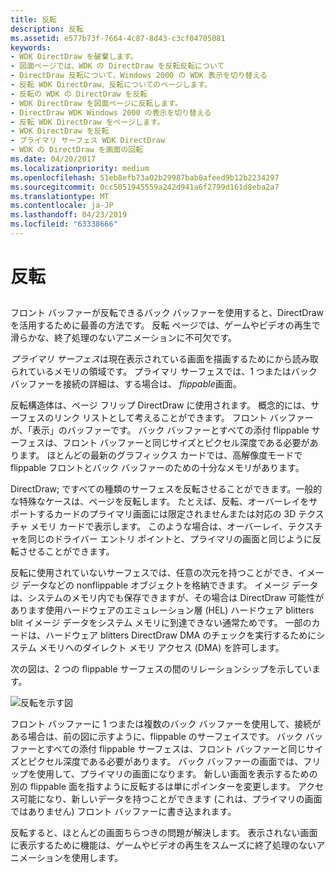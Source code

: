 ```yaml
---
title: 反転
description: 反転
ms.assetid: e577b73f-7664-4c87-8d43-c3cf04705081
keywords:
- WDK DirectDraw を破棄します。
- 図面ページでは、WDK の DirectDraw を反転反転について
- DirectDraw 反転について、Windows 2000 の WDK 表示を切り替える
- 反転 WDK DirectDraw、反転についてのページします。
- 反転の WDK の DirectDraw を反転
- WDK DirectDraw を図面ページに反転します。
- DirectDraw WDK Windows 2000 の表示を切り替える
- 反転 WDK DirectDraw をページします。
- WDK DirectDraw を反転
- プライマリ サーフェス WDK DirectDraw
- WDK の DirectDraw を画面の回転
ms.date: 04/20/2017
ms.localizationpriority: medium
ms.openlocfilehash: 51eb8efb73a02b29987bab0afeed9b12b2234297
ms.sourcegitcommit: 0cc5051945559a242d941a6f2799d161d8eba2a7
ms.translationtype: MT
ms.contentlocale: ja-JP
ms.lasthandoff: 04/23/2019
ms.locfileid: "63338666"
---
```

# <a name="flipping"></a>反転


## <span id="ddk_flipping_gg"></span><span id="DDK_FLIPPING_GG"></span>


フロント バッファーが反転できるバック バッファーを使用すると、DirectDraw を活用するために最善の方法です。 反転 ページでは、ゲームやビデオの再生で滑らかな、終了処理のないアニメーションに不可欠です。

*プライマリ サーフェス*は現在表示されている画面を描画するためにから読み取られているメモリの領域です。 プライマリ サーフェスでは、1 つまたはバック バッファーを接続の詳細は、する場合は、 *flippable*画面。

反転構造体は、ページ フリップ DirectDraw に使用されます。 概念的には、サーフェスのリンク リストとして考えることができます。 フロント バッファーが、「表示」のバッファーです。 バック バッファーとすべての添付 flippable サーフェスは、フロント バッファーと同じサイズとピクセル深度である必要があります。 ほとんどの最新のグラフィックス カードでは、高解像度モードで flippable フロントとバック バッファーのための十分なメモリがあります。

DirectDraw; ですべての種類のサーフェスを反転させることができます。一般的な特殊なケースは、ページを反転します。 たとえば、反転、オーバーレイをサポートするカードのプライマリ画面には限定されませんまたは対応の 3D テクスチャ メモリ カードで表示します。 このような場合は、オーバーレイ、テクスチャを同じのドライバー エントリ ポイントと、プライマリの画面と同じように反転させることができます。

反転に使用されていないサーフェスでは、任意の次元を持つことができ、イメージ データなどの nonflippable オブジェクトを格納できます。 イメージ データは、システムのメモリ内でも保存できますが、その場合は DirectDraw 可能性があります使用ハードウェアのエミュレーション層 (HEL) ハードウェア blitters blit イメージ データをシステム メモリに到達できない通常ためです。 一部のカードは、ハードウェア blitters DirectDraw DMA のチェックを実行するためにシステム メモリへのダイレクト メモリ アクセス (DMA) を許可します。

次の図は、2 つの flippable サーフェスの間のリレーションシップを示しています。

![反転を示す図](images/ddfig7.png)

フロント バッファーに 1 つまたは複数のバック バッファーを使用して、接続がある場合は、前の図に示すように、flippable のサーフェイスです。 バック バッファーとすべての添付 flippable サーフェスは、フロント バッファーと同じサイズとピクセル深度である必要があります。 バック バッファーの画面では、フリップを使用して、プライマリの画面になります。 新しい画面を表示するための別の flippable 面を指すように反転するは単にポインターを変更します。 アクセス可能になり、新しいデータを持つことができます (これは、プライマリの画面ではありません) フロント バッファーに書き込まれます。

反転すると、ほとんどの画面ちらつきの問題が解決します。 表示されない画面に表示するために機能は、ゲームやビデオの再生をスムーズに終了処理のないアニメーションを使用します。

 

 





